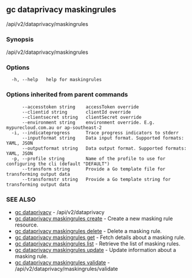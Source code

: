 ## gc dataprivacy maskingrules

/api/v2/dataprivacy/maskingrules

### Synopsis

/api/v2/dataprivacy/maskingrules

### Options

```
  -h, --help   help for maskingrules
```

### Options inherited from parent commands

```
      --accesstoken string    accessToken override
      --clientid string       clientId override
      --clientsecret string   clientSecret override
      --environment string    environment override. E.g. mypurecloud.com.au or ap-southeast-2
  -i, --indicateprogress      Trace progress indicators to stderr
      --inputformat string    Data input format. Supported formats: YAML, JSON
      --outputformat string   Data output format. Supported formats: YAML, JSON
  -p, --profile string        Name of the profile to use for configuring the cli (default "DEFAULT")
      --transform string      Provide a Go template file for transforming output data
      --transformstr string   Provide a Go template string for transforming output data
```

### SEE ALSO

* [gc dataprivacy](gc_dataprivacy.html)	 - /api/v2/dataprivacy
* [gc dataprivacy maskingrules create](gc_dataprivacy_maskingrules_create.html)	 - Create a new masking rule resource.
* [gc dataprivacy maskingrules delete](gc_dataprivacy_maskingrules_delete.html)	 - Delete a masking rule.
* [gc dataprivacy maskingrules get](gc_dataprivacy_maskingrules_get.html)	 - Fetch details about a masking rule.
* [gc dataprivacy maskingrules list](gc_dataprivacy_maskingrules_list.html)	 - Retrieve the list of masking rules.
* [gc dataprivacy maskingrules update](gc_dataprivacy_maskingrules_update.html)	 - Update information about a masking rule.
* [gc dataprivacy maskingrules validate](gc_dataprivacy_maskingrules_validate.html)	 - /api/v2/dataprivacy/maskingrules/validate


